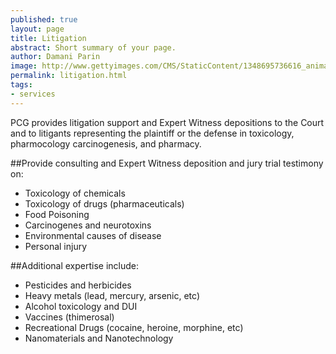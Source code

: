 ```yaml
---
published: true
layout: page
title: Litigation
abstract: Short summary of your page.
author: Damani Parin
image: http://www.gettyimages.com/CMS/StaticContent/1348695736616_animals.jpg
permalink: litigation.html
tags:
- services
---
```


PCG provides litigation support and Expert Witness depositions to the Court and to litigants representing the plaintiff or the defense in toxicology, pharmocology carcinogenesis, and pharmacy. 

##Provide consulting and Expert Witness 
deposition and jury trial testimony on:
* Toxicology of chemicals
* Toxicology of drugs (pharmaceuticals)
* Food Poisoning
* Carcinogenes and neurotoxins
* Environmental causes of disease
* Personal injury

##Additional expertise include:
* Pesticides and herbicides
* Heavy metals (lead, mercury, arsenic, etc)
* Alcohol toxicology and DUI
* Vaccines (thimerosal)
* Recreational Drugs (cocaine, heroine, morphine, etc)
* Nanomaterials and Nanotechnology